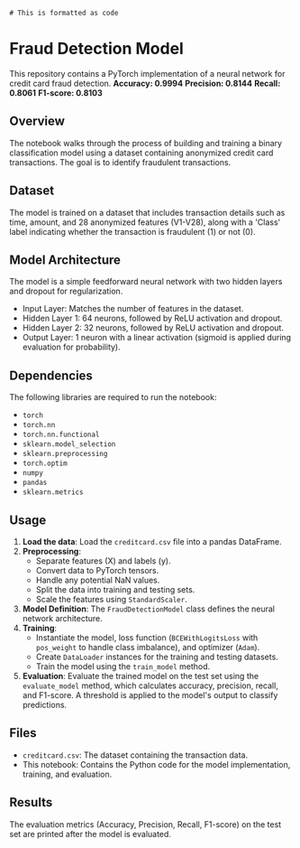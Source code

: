 

```
# This is formatted as code
```

# Fraud Detection Model

This repository contains a PyTorch implementation of a neural network for credit card fraud detection.
**Accuracy: 0.9994**
**Precision: 0.8144**
**Recall: 0.8061**
**F1-score: 0.8103**

## Overview

The notebook walks through the process of building and training a binary classification model using a dataset containing anonymized credit card transactions. The goal is to identify fraudulent transactions.

## Dataset

The model is trained on a dataset that includes transaction details such as time, amount, and 28 anonymized features (V1-V28), along with a 'Class' label indicating whether the transaction is fraudulent (1) or not (0).

## Model Architecture

The model is a simple feedforward neural network with two hidden layers and dropout for regularization.

- Input Layer: Matches the number of features in the dataset.
- Hidden Layer 1: 64 neurons, followed by ReLU activation and dropout.
- Hidden Layer 2: 32 neurons, followed by ReLU activation and dropout.
- Output Layer: 1 neuron with a linear activation (sigmoid is applied during evaluation for probability).

## Dependencies

The following libraries are required to run the notebook:

- `torch`
- `torch.nn`
- `torch.nn.functional`
- `sklearn.model_selection`
- `sklearn.preprocessing`
- `torch.optim`
- `numpy`
- `pandas`
- `sklearn.metrics`

## Usage

1.  **Load the data**: Load the `creditcard.csv` file into a pandas DataFrame.
2.  **Preprocessing**:
    - Separate features (X) and labels (y).
    - Convert data to PyTorch tensors.
    - Handle any potential NaN values.
    - Split the data into training and testing sets.
    - Scale the features using `StandardScaler`.
3.  **Model Definition**: The `FraudDetectionModel` class defines the neural network architecture.
4.  **Training**:
    - Instantiate the model, loss function (`BCEWithLogitsLoss` with `pos_weight` to handle class imbalance), and optimizer (`Adam`).
    - Create `DataLoader` instances for the training and testing datasets.
    - Train the model using the `train_model` method.
5.  **Evaluation**: Evaluate the trained model on the test set using the `evaluate_model` method, which calculates accuracy, precision, recall, and F1-score. A threshold is applied to the model's output to classify predictions.

## Files

- `creditcard.csv`: The dataset containing the transaction data.
- This notebook: Contains the Python code for the model implementation, training, and evaluation.

## Results

The evaluation metrics (Accuracy, Precision, Recall, F1-score) on the test set are printed after the model is evaluated.
